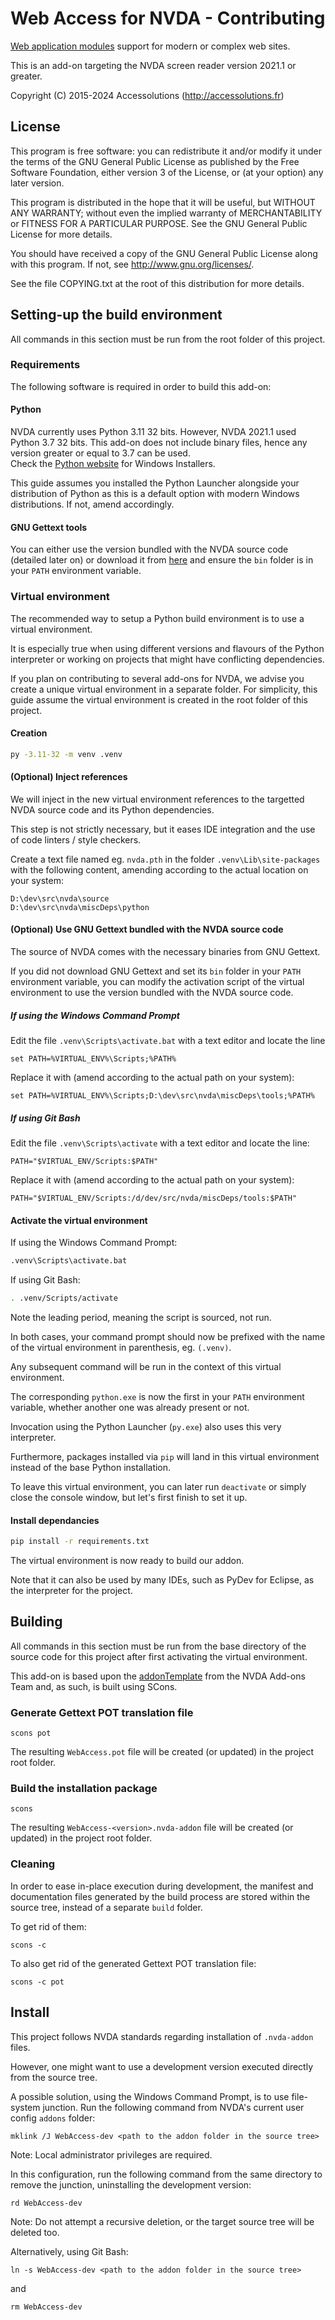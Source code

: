 # Web Access for NVDA - Contributing

[Web application modules](http://webmodules.org/) support for modern or complex web sites.

This is an add-on targeting the NVDA screen reader version 2021.1 or greater. 


Copyright (C) 2015-2024 Accessolutions (http://accessolutions.fr)

## License

This program is free software: you can redistribute it and/or modify
it under the terms of the GNU General Public License as published by
the Free Software Foundation, either version 3 of the License, or
(at your option) any later version.

This program is distributed in the hope that it will be useful,
but WITHOUT ANY WARRANTY; without even the implied warranty of
MERCHANTABILITY or FITNESS FOR A PARTICULAR PURPOSE.  See the
GNU General Public License for more details.

You should have received a copy of the GNU General Public License
along with this program.  If not, see <http://www.gnu.org/licenses/>.

See the file COPYING.txt at the root of this distribution for more details.


## Setting-up the build environment

All commands in this section must be run from the root folder of this project.


### Requirements

The following software is required in order to build this add-on:


#### Python

NVDA currently uses Python 3.11 32 bits. However, NVDA 2021.1 used Python 3.7 32 bits.
This add-on does not include binary files, hence any version greater or equal to 3.7 can be used.  
Check the [Python website](http://www.python.org) for Windows Installers.

This guide assumes you installed the Python Launcher alongside your distribution of Python as this is
a default option with modern Windows distributions.
If not, amend accordingly.


#### GNU Gettext tools

You can either use the version bundled with the NVDA source code (detailed later on) or download it from
[here](https://mlocati.github.io/articles/gettext-iconv-windows.html) and ensure the `bin` folder is in your
`PATH` environment variable.


### Virtual environment

The recommended way to setup a Python build environment is to use a virtual environment.

It is especially true when using different versions and flavours of the Python
interpreter or working on projects that might have conflicting dependencies. 

If you plan on contributing to several add-ons for NVDA, we advise you create a unique virtual
environment in a separate folder. For simplicity, this guide assume the virtual environment
is created in the root folder of this project.


#### Creation

```sh
py -3.11-32 -m venv .venv
```

	
#### (Optional) Inject references

We will inject in the new virtual environment references to the targetted
NVDA source code and its Python dependencies.

This step is not strictly necessary, but it eases IDE integration and the
use of code linters / style checkers.


Create a text file named eg. `nvda.pth` in the folder `.venv\Lib\site-packages` with
the following content, amending according to the actual location on your system:

```
D:\dev\src\nvda\source
D:\dev\src\nvda\miscDeps\python
```


#### (Optional) Use GNU Gettext bundled with the NVDA source code

The source of NVDA comes with the necessary binaries from GNU Gettext.

If you did not download GNU Gettext and set its `bin` folder in your `PATH` environment variable,
you can modify the activation script of the virtual environment to use the version bundled
with the NVDA source code.

##### If using the Windows Command Prompt

Edit the file `.venv\Scripts\activate.bat` with a text editor and locate the line

```
set PATH=%VIRTUAL_ENV%\Scripts;%PATH%
```

Replace it with (amend according to the actual path on your system):

```
set PATH=%VIRTUAL_ENV%\Scripts;D:\dev\src\nvda\miscDeps\tools;%PATH%
```


##### If using Git Bash

Edit the file `.venv\Scripts\activate` with a text editor and locate the line:

```
PATH="$VIRTUAL_ENV/Scripts:$PATH"
```

Replace it with (amend according to the actual path on your system):

```
PATH="$VIRTUAL_ENV/Scripts:/d/dev/src/nvda/miscDeps/tools:$PATH"
```


#### Activate the virtual environment

If using the Windows Command Prompt:

```sh
.venv\Scripts\activate.bat
```

If using Git Bash:
```sh
. .venv/Scripts/activate
```

Note the leading period, meaning the script is sourced, not run.


In both cases, your command prompt should now be prefixed with the name of the virtual
environment in parenthesis, eg. `(.venv)`.


Any subsequent command will be run in the context of this virtual
environment.

The corresponding `python.exe` is now the first in your `PATH` environment
variable, whether another one was already present or not.

Invocation using the Python Launcher (`py.exe`) also uses this very interpreter.

Furthermore, packages installed via `pip` will land in this virtual
environment instead of the base Python installation.


To leave this virtual environment, you can later run `deactivate` or simply
close the console window, but let's first finish to set it up.


#### Install dependancies

```sh
pip install -r requirements.txt
```


The virtual environment is now ready to build our addon.


Note that it can also be used by many IDEs, such as PyDev for Eclipse, as
the interpreter for the project. 


## Building

All commands in this section must be run from the base directory of the source code for this project
after first activating the virtual environment.


This add-on is based upon the
[addonTemplate](https://bitbucket.org/nvdaaddonteam/addontemplate)
from the NVDA Add-ons Team and, as such, is built using SCons.


### Generate Gettext POT translation file

```
scons pot
```


The resulting `WebAccess.pot` file will be created (or updated) in the project
root folder.


### Build the installation package

```
scons
```


The resulting `WebAccess-<version>.nvda-addon` file will be created (or
updated) in the project root folder.


### Cleaning

In order to ease in-place execution during development, the manifest
and documentation files generated by the build process are stored within the
source tree, instead of a separate `build` folder.

To get rid of them:

```
scons -c
```



To also get rid of the generated Gettext POT translation file:

```
scons -c pot
```


## Install

This project follows NVDA standards regarding installation of `.nvda-addon` files.


However, one might want to use a development version executed directly from
the source tree.

A possible solution, using the Windows Command Prompt, is to use file-system
junction. Run the following command from NVDA's current user config `addons` folder:

```
mklink /J WebAccess-dev <path to the addon folder in the source tree>
```

Note: Local administrator privileges are required.


In this configuration, run the following command from the same
directory to remove the junction, uninstalling the development version:

```
rd WebAccess-dev
```

Note: Do not attempt a recursive deletion, or the target source tree will be
deleted too.


Alternatively, using Git Bash:

```
ln -s WebAccess-dev <path to the addon folder in the source tree>
```

and

```
rm WebAccess-dev
```

